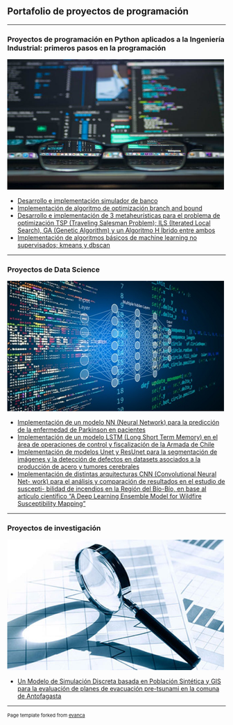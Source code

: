 ## Portafolio de proyectos de programación

---

### Proyectos de programación en Python aplicados a la Ingeniería Industrial: primeros pasos en la programación
[<img src="images/image1.jpeg?raw=true" width="500" height="300"/>](https://github.com/Pjerez98/Proyectos/tree/master/Programaci%C3%B3n%20Aplicada%20a%20la%20Ingenier%C3%ADa%20Industrial)

- [Desarrollo e implementación simulador de banco](https://github.com/Pjerez98/Proyectos/tree/master/Programaci%C3%B3n%20Aplicada%20a%20la%20Ingenier%C3%ADa%20Industrial/Simulador%20banco)
- [Implementación de algoritmo de optimización branch and bound](https://github.com/Pjerez98/Proyectos/tree/master/Programaci%C3%B3n%20Aplicada%20a%20la%20Ingenier%C3%ADa%20Industrial/Branch%20and%20Bound)
- [Desarrollo e implementación de 3 metaheurísticas para el problema de optimización TSP (Traveling Salesman Problem); ILS (Iterated Local
Search), GA (Genetic Algorithm) y un Algoritmo H Íbrido entre ambos](https://github.com/Pjerez98/Proyectos/tree/master/Programaci%C3%B3n%20Aplicada%20a%20la%20Ingenier%C3%ADa%20Industrial/Metaheurísticas)
- [Implementación de algoritmos básicos de machine learning no supervisados; kmeans y dbscan](https://github.com/Pjerez98/Proyectos/tree/master/Programaci%C3%B3n%20Aplicada%20a%20la%20Ingenier%C3%ADa%20Industrial/Kmeans%20y%20Dbscan)
<!---img src="images/dummy_thumbnail.jpg?raw=true"/>--->

---
### Proyectos de Data Science
[<img src="images/ds2.jpg?raw=true" width="500" height="300" />](https://github.com/Pjerez98/Proyectos/tree/master/Programaci%C3%B3n%20Aplicada%20a%20la%20Ingenier%C3%ADa%20Industrial)

- [Implementación de un modelo NN (Neural Network) para la predicción de la
enfermedad de Parkinson en pacientes](/pdf/t1.pdf)
- [Implementación de un modelo LSTM (Long Short Term Memory) en el área de
operaciones de control y fiscalización de la Armada de Chile](/pdf/t2.pdf)
- [Implementación de modelos Unet y ResUnet para la segmentación de imágenes
y la detección de defectos en datasets asociados a la producción de acero y
tumores cerebrales](/pdf/proyecto.pdf)
- [Implementación de distintas arquitecturas CNN (Convolutional Neural Net-
work) para el análisis y comparación de resultados en el estudio de suscepti-
bilidad de incendios en la Región del Bío-Bío, en base al artículo científico “A
Deep Learning Ensemble Model for Wildfire Susceptibility Mapping”](/pdf/c1.pdf)

---
### Proyectos de investigación
[<img src="images/inv.jpg?raw=true" width="500" height="300" />](https://github.com/Pjerez98/Proyectos/tree/master/Simulación%20Tsunami)
- [Un Modelo de Simulación Discreta basada en Población Sintética y GIS para la
evaluación de planes de evacuación pre-tsunami en la comuna de Antofagasta](/pdf/Presentacion%20MT%20Pablo%20Jerez.pdf)


---
<p style="font-size:11px">Page template forked from <a href="https://github.com/evanca/quick-portfolio">evanca</a></p>
<!-- Remove above link if you don't want to attibute -->
